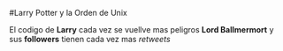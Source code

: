 #Larry Potter y la Orden de Unix

El codigo de **Larry** cada vez se vuellve mas peligros
**Lord Ballmermort** y sus **followers** tienen cada vez mas *retweets*
